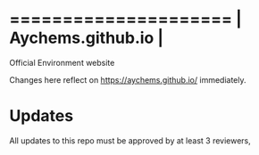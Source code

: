 =====================
| Aychems.github.io |
=====================

Official Environment website

Changes here reflect on https://aychems.github.io/ immediately.

Updates
============

All updates to this repo must be approved by at least 3 reviewers,
